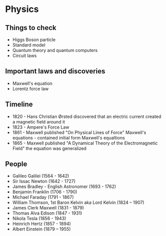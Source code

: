 # Physics

## Things to check

- Higgs Boson particle
- Standard model
- Quantum theory and quantum computers
- Circuit laws

## Important laws and discoveries

- Maxwell's equation
- Lorentz force law

## Timeline

- 1820 - Hans Christian Ørsted discovered that an electric current created a magnetic field around it
- 1823 - Ampere's Force Law
- 1861 - Maxwell published "On Physical Lines of Force" Maxwell's equations - contained initial form Maxwell's equaltions
- 1865 - Maxwell published "A Dynamical Theory of the Electromagnetic Field" the equation was generalized

## People

- Galileo Galilei (1564 - 1642)
- Sir Issac Newton (1642 - 1727)
- James Bradley - English Astronomer (1693 - 1762)
- Benjamin Franklin (1706 - 1790)
- Michael Faraday (1791 - 1867)
- William Thomson, 1st Baron Kelvin aka Lord Kelvin (1824 – 1907)
- James Clerk Maxwell (1831 - 1879)
- Thomas Alva Edison (1847 - 1931)
- Nikola Tesla (1856 - 1943)
- Heinrich Hertz (1857 - 1894)
- Albert Einstein (1879 – 1955)
